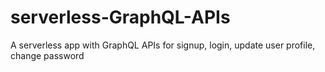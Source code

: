 # serverless-GraphQL-APIs
A serverless app with GraphQL APIs for signup, login, update user profile, change password 
